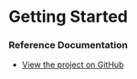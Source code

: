 # Getting Started

### Reference Documentation

* [View the project on GitHub](https://github.com/ilonavdberg/knitted-frontend)
